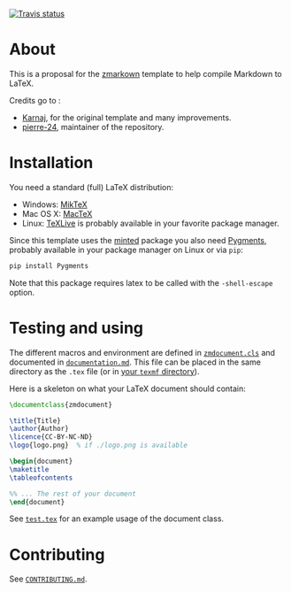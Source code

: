 [![Travis status](https://travis-ci.org/zestedesavoir/latex-template.svg?branch=master)](https://travis-ci.org/zestedesavoir/latex-template#)

# About

This is a proposal for the [zmarkown](https://github.com/zestedesavoir/zmarkdown) template to help compile Markdown to LaTeX.

Credits go to :

+ [Karnaj](https://github.com/Karnaj), for the original template and many improvements.
+ [pierre-24](https://github.com/pierre-24), maintainer of the repository.

# Installation

You need a standard (full) LaTeX distribution:

+ Windows: [MikTeX](https://miktex.org/download)
+ Mac OS X: [MacTeX](https://www.tug.org/mactex/mactex-download.html)
+ Linux: [TeXLive](https://tug.org/texlive/) is probably available in your favorite package manager.

Since this template uses the [minted](https://github.com/gpoore/minted/) package you also need [Pygments](http://pygments.org/), probably available in your package manager on Linux or via `pip`:

```bash
pip install Pygments
```

Note that this package requires latex to be called with the `-shell-escape` option.

# Testing and using

The different macros and environment are defined in [`zmdocument.cls`](./zmdocument.cls) and documented in [`documentation.md`](./documentation.md).
This file can be placed in the same directory as the `.tex` file (or in [your `texmf` directory](http://www.math.illinois.edu/~ajh/tex/tips-customstyles.html)).

Here is a skeleton on what your LaTeX document should contain:

```latex
\documentclass{zmdocument}

\title{Title}
\author{Author}
\licence{CC-BY-NC-ND}
\logo{logo.png}  % if ./logo.png is available

\begin{document}
\maketitle
\tableofcontents

%% ... The rest of your document
\end{document}
```

See [`test.tex`](./test.tex) for an example usage of the document class.


# Contributing

See [`CONTRIBUTING.md`](./CONTRIBUTING.md).
